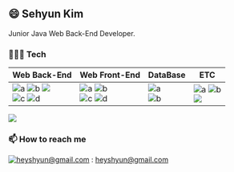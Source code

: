 ## 😄 Sehyun Kim

Junior Java Web Back-End Developer.

### 🧑🏻‍💻 Tech



|Web Back-End|Web Front-End|DataBase|ETC|
|---------|---------|---------|---------|
|![a](https://img.shields.io/badge/Java-007396?style=flat&logo=Conda-Forge&logoColor=white) ![b](https://img.shields.io/badge/Spring-6DB33F?style=flat&logo=Spring&logoColor=white) <img src="https://img.shields.io/badge/JSP-informational?style=flat&logo=java&logoColor=white&color=2bbc8a"><br>![c](https://img.shields.io/badge/git-F05032?style=flat&logo=git&logoColor=white) ![d](https://img.shields.io/badge/Mybatis-000000?style=flat&logo=Fluentd&logoColor=white) |![a](https://img.shields.io/badge/JavaScript-F7DF1E?style=flat&logo=JavaScript&logoColor=white) ![b](https://img.shields.io/badge/CSS3-1572B6?style=flat&logo=CSS3&logoColor=white)<br>![c](https://img.shields.io/badge/Bootstrap-7952B3?style=flat&logo=Bootstrap&logoColor=white) ![d](https://img.shields.io/badge/HTML5-E34F26?style=flat&logo=HTML5&logoColor=white)|![a](https://img.shields.io/badge/Oracle%20SQL-F80000?style=flat&logo=Oracle&logoColor=white)<br>![b](https://img.shields.io/badge/MySQL-4479A1?style=flat&logo=MySQL&logoColor=white)|![a](https://img.shields.io/badge/github-181717?style=flat&logo=github&logoColor=white) ![b](https://img.shields.io/badge/Eclipse_IDE-2C2255?style=flat&logo=eclipse&logoColor=white)<br><img src="https://img.shields.io/badge/Apache Tomcat-F8DC75?style=flat&logo=apachetomcat&logoColor=black">

<img src="https://img.shields.io/badge/JSP-e56310?style=flat&logo=data:image/png;base64,https://www.google.com/url?sa=i&url=https%3A%2F%2Fwww.pngwing.com%2Fen%2Fsearch%3Fq%3Djsp&psig=AOvVaw0wwXRTdj_UP1ExiDbJ0w5P&ust=1696601293756000&source=images&cd=vfe&opi=89978449&ved=0CBEQjRxqFwoTCJjR9byK34EDFQAAAAAdAAAAABAE">


### 📫  How to reach me
[![heyshyun@gmail.com](https://img.shields.io/badge/Gmail-d14836?style=flat-square&logo=Gmail&logoColor=white&link=mailto:pkiopb@gmail.com)](mailto:pkiopb@gmail.com) : heyshyun@gmail.com 

